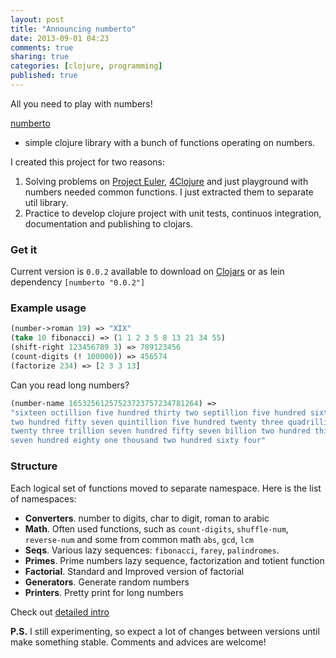 ```yaml
---
layout: post
title: "Announcing numberto"
date: 2013-09-01 04:23
comments: true
sharing: true
categories: [clojure, programming]
published: true
---
```


All you need to play with numbers!

<!-- more -->

[numberto](https://github.com/mishadoff/numberto)
- simple clojure library with a bunch of functions operating on numbers.

I created this project for two reasons:

1. Solving problems on [Project Euler](http://projecteuler.net), [4Clojure](http://www.4clojure.com/) and just playground with numbers needed common functions. I just extracted them to separate util library.
2. Practice to develop clojure project with unit tests, continuos integration, documentation and publishing to clojars.

### Get it

Current version is `0.0.2` available to download on
[Clojars](https://clojars.org/numberto/versions/0.0.2) or
as lein dependency `[numberto "0.0.2"]`

### Example usage

``` clojure
(number->roman 19) => "XIX"
(take 10 fibonacci) => (1 1 2 3 5 8 13 21 34 55)
(shift-right 123456789 3) => 789123456
(count-digits (! 100000)) => 456574
(factorize 234) => [2 3 3 13]
```

Can you read long numbers?

``` clojure 
(number-name 16532561257523723757234781264) =>
"sixteen octillion five hundred thirty two septillion five hundred sixty one sextillion
two hundred fifty seven quintillion five hundred twenty three quadrillion seven hundred
twenty three trillion seven hundred fifty seven billion two hundred thirty four million
seven hundred eighty one thousand two hundred sixty four"
```

### Structure

Each logical set of functions moved to separate namespace. Here is the list of namespaces:

* **Converters**.
  number to digits, char to digit, roman to arabic
* **Math**.
  Often used functions, such as `count-digits`, `shuffle-num`, `reverse-num` and some from common math `abs`, `gcd`, `lcm`
* **Seqs**.
  Various lazy sequences: `fibonacci`, `farey`, `palindromes`.
* **Primes**.
  Prime numbers lazy sequence, factorization and totient function
* **Factorial**.
  Standard and Improved version of factorial
* **Generators**.
  Generate random numbers
* **Printers**.
  Pretty print for long numbers

Check out [detailed intro](https://github.com/mishadoff/numberto/blob/master/doc/intro.md)

**P.S.** I still experimenting, so expect a lot of changes between versions until make something stable. Comments and advices are welcome!
